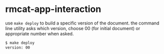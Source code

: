 rmcat-app-interaction
====================

use `make deploy` to build a specific version of the document.
the command line utility asks which version, choose 00 (for initial document) 
or appropriate number when asked.

```bash
$ make deploy
version: 00
```
